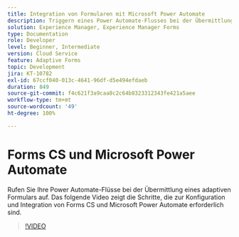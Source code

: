 ```yaml
---
title: Integration von Formularen mit Microsoft Power Automate
description: Triggern eines Power Automate-Flusses bei der Übermittlung eines adaptiven Formulars
solution: Experience Manager, Experience Manager Forms
type: Documentation
role: Developer
level: Beginner, Intermediate
version: Cloud Service
feature: Adaptive Forms
topic: Development
jira: KT-10782
exl-id: 67ccf040-013c-4641-96df-d5e494efdaeb
duration: 849
source-git-commit: f4c621f3a9caa8c2c64b8323312343fe421a5aee
workflow-type: tm+mt
source-wordcount: '49'
ht-degree: 100%

---
```


# Forms CS und Microsoft Power Automate

Rufen Sie Ihre Power Automate-Flüsse bei der Übermittlung eines adaptiven Formulars auf. Das folgende Video zeigt die Schritte, die zur Konfiguration und Integration von Forms CS und Microsoft Power Automate erforderlich sind.

>[!VIDEO](https://video.tv.adobe.com/v/345675?quality=12&learn=on)
